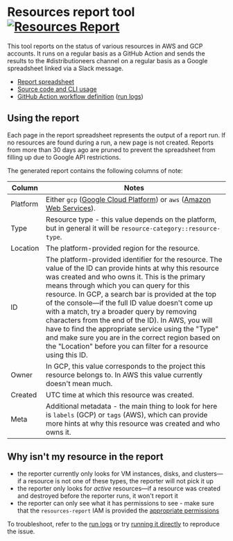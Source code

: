 # Resources report tool [![Resources Report](https://github.com/sourcegraph/sourcegraph/workflows/Resources%20Report/badge.svg)](https://github.com/sourcegraph/sourcegraph/actions?query=workflow%3A%22Resources+Report%22)

This tool reports on the status of various resources in AWS and GCP accounts.
It runs on a regular basis as a GitHub Action and sends the results to the #distributioneers channel on a regular basis as a Google spreadsheet linked via a Slack message.

- [Report spreadsheet](https://docs.google.com/spreadsheets/d/1_bHvFXBVvtg3jOgq6fPuHFO0NlASW7SEJ3ip1bMuWJw/)
- [Source code and CLI usage](https://sourcegraph.com/github.com/sourcegraph/sourcegraph/-/blob/internal/cmd/resources-report/README.md)
- [GitHub Action workflow definition](https://sourcegraph.com/github.com/sourcegraph/sourcegraph/-/blob/.github/workflows/resources-report.yml) ([run logs](https://github.com/sourcegraph/sourcegraph/actions?query=workflow:%22Resources+Report%22))

## Using the report

Each page in the report spreadsheet represents the output of a report run.
If no resources are found during a run, a new page is not created.
Reports from more than 30 days ago are pruned to prevent the spreadsheet from filling up due to Google API restrictions.

The generated report contains the following columns of note:

| Column   | Notes                                                                                                                                                                                                                                                                                                                                                                                                                                                                                                                                                                                                |
| -------- | ---------------------------------------------------------------------------------------------------------------------------------------------------------------------------------------------------------------------------------------------------------------------------------------------------------------------------------------------------------------------------------------------------------------------------------------------------------------------------------------------------------------------------------------------------------------------------------------------------- |
| Platform | Either `gcp` ([Google Cloud Platform](https://console.cloud.google.com)) or `aws` ([Amazon Web Services](https://console.aws.amazon.com)).                                                                                                                                                                                                                                                                                                                                                                                                                                                           |
| Type     | Resource type - this value depends on the platform, but in general it will be `resource-category::resource-type`.                                                                                                                                                                                                                                                                                                                                                                                                                                                                                    |
| Location | The platform-provided region for the resource.                                                                                                                                                                                                                                                                                                                                                                                                                                                                                                                                                       |
| ID       | The platform-provided identifier for the resource. The value of the ID can provide hints at why this resource was created and who owns it. This is the primary means through which you can query for this resource. In GCP, a search bar is provided at the top of the console—if the full ID value doesn't come up with a match, try a broader query by removing characters from the end of the ID). In AWS, you will have to find the appropriate service using the "Type" and make sure you are in the correct region based on the "Location" before you can filter for a resource using this ID. |
| Owner    | In GCP, this value corresponds to the project this resource belongs to. In AWS this value currently doesn't mean much.                                                                                                                                                                                                                                                                                                                                                                                                                                                                               |
| Created  | UTC time at which this resource was created.                                                                                                                                                                                                                                                                                                                                                                                                                                                                                                                                                         |
| Meta     | Additional metadata - the main thing to look for here is `labels` (GCP) or `tags` (AWS), which can provide more hints at why this resource was created and who owns it.                                                                                                                                                                                                                                                                                                                                                                                                                              |

## Why isn't my resource in the report

- the reporter currently only looks for VM instances, disks, and clusters—if a resource is not one of these types, the reporter will not pick it up
- the reporter only looks for _active_ resources—if a resource was created and destroyed before the reporter runs, it won't report it
- the reporter can only see what it has permissions to see - make sure that the `resources-report` IAM is provided the [appropriate permissions](https://github.com/sourcegraph/sourcegraph/tree/master/internal/cmd/resources-report#authentication)

To troubleshoot, refer to the [run logs](https://github.com/sourcegraph/sourcegraph/actions?query=workflow:%22Resources+Report%22) or try [running it directly](https://sourcegraph.com/github.com/sourcegraph/sourcegraph/-/blob/internal/cmd/resources-report/README.md) to reproduce the issue.

